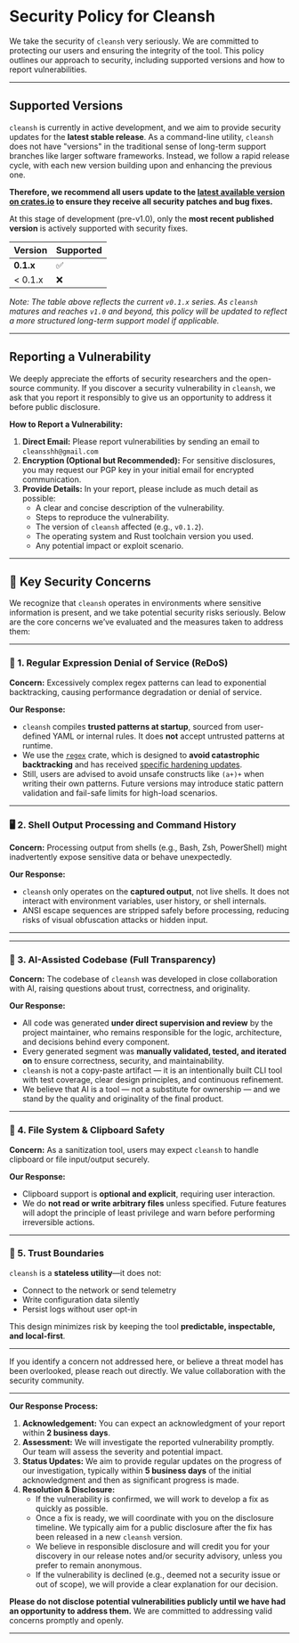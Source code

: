 # Security Policy for Cleansh

We take the security of `cleansh` very seriously. We are committed to protecting our users and ensuring the integrity of the tool. This policy outlines our approach to security, including supported versions and how to report vulnerabilities.

---

## Supported Versions

`cleansh` is currently in active development, and we aim to provide security updates for the **latest stable release**. As a command-line utility, `cleansh` does not have "versions" in the traditional sense of long-term support branches like larger software frameworks. Instead, we follow a rapid release cycle, with each new version building upon and enhancing the previous one.

**Therefore, we recommend all users update to the <a href="https://crates.io/crates/cleansh" target="_blank" rel="noopener noreferrer">latest available version on crates.io</a> to ensure they receive all security patches and bug fixes.**

At this stage of development (pre-v1.0), only the **most recent published version** is actively supported with security fixes.

| Version | Supported          |
| :------ | :----------------- |
| **0.1.x** | :white_check_mark: |
| < 0.1.x | :x:                |

*Note: The table above reflects the current `v0.1.x` series. As `cleansh` matures and reaches `v1.0` and beyond, this policy will be updated to reflect a more structured long-term support model if applicable.*

---

## Reporting a Vulnerability

We deeply appreciate the efforts of security researchers and the open-source community. If you discover a security vulnerability in `cleansh`, we ask that you report it responsibly to give us an opportunity to address it before public disclosure.

**How to Report a Vulnerability:**

1.  **Direct Email:** Please report vulnerabilities by sending an email to `cleansshh@gmail.com`
2.  **Encryption (Optional but Recommended):** For sensitive disclosures, you may request our PGP key in your initial email for encrypted communication.
3.  **Provide Details:** In your report, please include as much detail as possible:
    * A clear and concise description of the vulnerability.
    * Steps to reproduce the vulnerability.
    * The version of `cleansh` affected (e.g., `v0.1.2`).
    * The operating system and Rust toolchain version you used.
    * Any potential impact or exploit scenario.

---

## 🔐 Key Security Concerns

We recognize that `cleansh` operates in environments where sensitive information is present, and we take potential security risks seriously. Below are the core concerns we’ve evaluated and the measures taken to address them:

---

### 🧪 1. Regular Expression Denial of Service (ReDoS)

**Concern:** Excessively complex regex patterns can lead to exponential backtracking, causing performance degradation or denial of service.

**Our Response:**

* `cleansh` compiles **trusted patterns at startup**, sourced from user-defined YAML or internal rules. It does **not** accept untrusted patterns at runtime.
* We use the [`regex`](https://docs.rs/regex) crate, which is designed to **avoid catastrophic backtracking** and has received [specific hardening updates](https://github.com/advisories/GHSA-m5pq-gvj9-9vr8).
* Still, users are advised to avoid unsafe constructs like `(a+)+` when writing their own patterns. Future versions may introduce static pattern validation and fail-safe limits for high-load scenarios.

---

### 🖥️ 2. Shell Output Processing and Command History

**Concern:** Processing output from shells (e.g., Bash, Zsh, PowerShell) might inadvertently expose sensitive data or behave unexpectedly.

**Our Response:**

* `cleansh` only operates on the **captured output**, not live shells. It does not interact with environment variables, user history, or shell internals.
* ANSI escape sequences are stripped safely before processing, reducing risks of visual obfuscation attacks or hidden input.

---


---

### 🧠 3. AI-Assisted Codebase (Full Transparency)

**Concern:** The codebase of `cleansh` was developed in close collaboration with AI, raising questions about trust, correctness, and originality.

**Our Response:**

* All code was generated **under direct supervision and review** by the project maintainer, who remains responsible for the logic, architecture, and decisions behind every component.
* Every generated segment was **manually validated, tested, and iterated on** to ensure correctness, security, and maintainability.
* `cleansh` is not a copy-paste artifact — it is an intentionally built CLI tool with test coverage, clear design principles, and continuous refinement.
* We believe that AI is a tool — not a substitute for ownership — and we stand by the quality and originality of the final product.

---

### 📁 4. File System & Clipboard Safety

**Concern:** As a sanitization tool, users may expect `cleansh` to handle clipboard or file input/output securely.

**Our Response:**

* Clipboard support is **optional and explicit**, requiring user interaction.
* We do **not read or write arbitrary files** unless specified. Future features will adopt the principle of least privilege and warn before performing irreversible actions.

---

### 🔄 5. Trust Boundaries

`cleansh` is a **stateless utility**—it does not:

* Connect to the network or send telemetry
* Write configuration data silently
* Persist logs without user opt-in

This design minimizes risk by keeping the tool **predictable, inspectable, and local-first**.

---

If you identify a concern not addressed here, or believe a threat model has been overlooked, please reach out directly. We value collaboration with the security community.

---


**Our Response Process:**

1.  **Acknowledgement:** You can expect an acknowledgment of your report within **2 business days**.
2.  **Assessment:** We will investigate the reported vulnerability promptly. Our team will assess the severity and potential impact.
3.  **Status Updates:** We aim to provide regular updates on the progress of our investigation, typically within **5 business days** of the initial acknowledgment and then as significant progress is made.
4.  **Resolution & Disclosure:**
    * If the vulnerability is confirmed, we will work to develop a fix as quickly as possible.
    * Once a fix is ready, we will coordinate with you on the disclosure timeline. We typically aim for a public disclosure after the fix has been released in a new `cleansh` version.
    * We believe in responsible disclosure and will credit you for your discovery in our release notes and/or security advisory, unless you prefer to remain anonymous.
    * If the vulnerability is declined (e.g., deemed not a security issue or out of scope), we will provide a clear explanation for our decision.

**Please do not disclose potential vulnerabilities publicly until we have had an opportunity to address them.** We are committed to addressing valid concerns promptly and openly.

---
